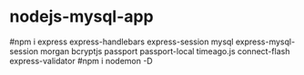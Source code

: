 # nodejs-mysql-app
#npm i express express-handlebars express-session mysql express-mysql-session morgan bcryptjs passport passport-local timeago.js connect-flash express-validator 
#npm i nodemon -D
